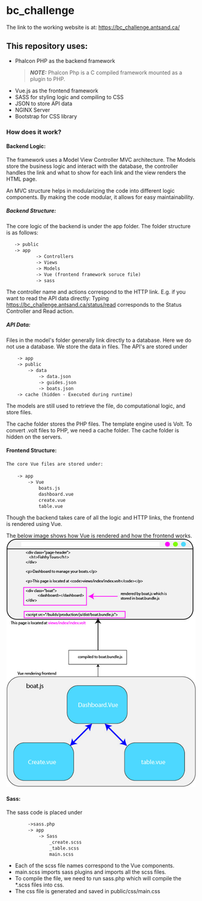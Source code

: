 # bc_challenge
The link to the working website is at: https://bc_challenge.antsand.ca/
## This repository uses:

- Phalcon PHP as the backend framework
	> **_NOTE:_**  Phalcon Php is a C compiled framework mounted as a plugin to PHP. 
- Vue.js as the frontend framework
- SASS for styling logic and compiling to CSS  
- JSON to store API data 
- NGINX Server
- Bootstrap for CSS library

### How does it work?
#### Backend Logic:
The framework uses a Model View Controller  MVC architecture. The Models store the business logic and interact with the database, the controller handles the link and what to show for each link and the view renders the HTML page. 

An MVC structure helps in modularizing the code into different logic components. By making the code modular, it allows for easy maintainability. 
##### Backend Structure:
 The core logic of the backend is under the app folder. The folder structure is as follows:
 ```
	-> public
	-> app
			-> Controllers 
			-> Views
			-> Models
			-> Vue (frontend framework soruce file)
			-> sass
```
The controller name and actions correspond to the HTTP link.
E.g. if you want to read the API data directly:
Typing https://bc_challenge.antsand.ca/status/read
corresponds to the Status Controller and Read action.

##### API Data:
Files in the model's folder generally link directly to a database. Here we do not use a database. We store the data in files. The API's are stored under
```
	-> app
	-> public
		-> data
			-> data.json
			-> guides.json
			-> boats.json	
	-> cache (hidden - Executed during runtime)
```
The models are still used to retrieve the file, do computational logic, and store files.

The cache folder stores the PHP files. The template engine used is Volt. To convert .volt files to PHP, we need a cache folder. The cache folder is hidden on the servers.

#### Frontend Structure:
	The core Vue files are stored under:
	
		-> app
			-> Vue
				boats.js
				dashboard.vue
				create.vue
				table.vue

Though the backend takes care of all the logic and HTTP links, the frontend is rendered using Vue. 

The below image shows how Vue is rendered and how the frontend works.
![Workflow of the frontend](https://raw.githubusercontent.com/antsand/bc_challenge/master/public/img/bc_challenge_workflow.jpg)

#### Sass:
The sass code is placed under
```
		->sass.php
		-> app
			-> Sass
				_create.scss
				_table.scss
				main.scss
```
- Each of the scss file names correspond to the Vue components. 
- main.scss imports sass plugins and imports all the scss files. 
- To compile the file, we need to run sass.php which will compile the \*.scss files into css.
- The css file is generated and saved in public/css/main.css
				
